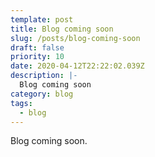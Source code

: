 ```yaml
---
template: post
title: Blog coming soon
slug: /posts/blog-coming-soon
draft: false
priority: 10
date: 2020-04-12T22:22:02.039Z
description: |-
  Blog coming soon
category: blog
tags:
  - blog
---
```


Blog coming soon.
